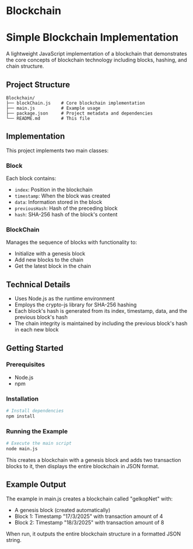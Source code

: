 # Blockchain

# Simple Blockchain Implementation

A lightweight JavaScript implementation of a blockchain that demonstrates the core concepts of blockchain technology including blocks, hashing, and chain structure.

## Project Structure

```
Blockchain/
├── blockChain.js    # Core blockchain implementation
├── main.js          # Example usage
├── package.json     # Project metadata and dependencies
└── README.md        # This file
```

## Implementation

This project implements two main classes:

### Block
Each block contains:
- `index`: Position in the blockchain
- `timestamp`: When the block was created
- `data`: Information stored in the block
- `previousHash`: Hash of the preceding block
- `hash`: SHA-256 hash of the block's content

### BlockChain
Manages the sequence of blocks with functionality to:
- Initialize with a genesis block
- Add new blocks to the chain
- Get the latest block in the chain

## Technical Details

- Uses Node.js as the runtime environment
- Employs the crypto-js library for SHA-256 hashing
- Each block's hash is generated from its index, timestamp, data, and the previous block's hash
- The chain integrity is maintained by including the previous block's hash in each new block

## Getting Started

### Prerequisites
- Node.js
- npm

### Installation

```bash
# Install dependencies
npm install
```

### Running the Example

```bash
# Execute the main script
node main.js
```

This creates a blockchain with a genesis block and adds two transaction blocks to it, then displays the entire blockchain in JSON format.

## Example Output

The example in main.js creates a blockchain called "gelkopNet" with:
- A genesis block (created automatically)
- Block 1: Timestamp "17/3/2025" with transaction amount of 4
- Block 2: Timestamp "18/3/2025" with transaction amount of 8

When run, it outputs the entire blockchain structure in a formatted JSON string.